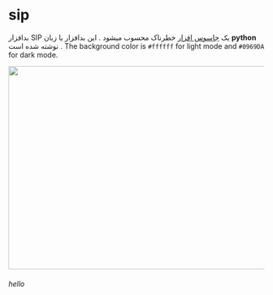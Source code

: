 # sip
بدافزار SIP یک [جاسوس افزار](https://fa.wikipedia.org/wiki/%D8%AC%D8%A7%D8%B3%D9%88%D8%B3%E2%80%8C%D8%A7%D9%81%D8%B2%D8%A7%D8%B1) خطرناک محسوب میشود . این بدافزار یا زبان **python** نوشته شده است . 
The background color is `#ffffff` for light mode and `#0969DA` for dark mode.


<img src='https://s8.uupload.ir/files/screenshot_(40)_jou2.png' width=820 height=400>
<h6> hello </h6>



